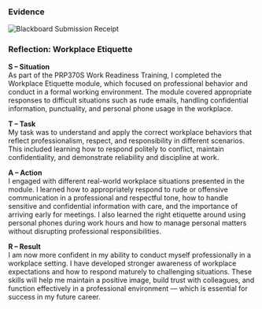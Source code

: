 ### Evidence
![Blackboard Submission Receipt](media/Work-etiquettes.png)

### Reflection: Workplace Etiquette

**S – Situation**  
As part of the PRP370S Work Readiness Training, I completed the Workplace Etiquette module, which focused on professional behavior and conduct in a formal working environment. The module covered appropriate responses to difficult situations such as rude emails, handling confidential information, punctuality, and personal phone usage in the workplace.

**T – Task**  
My task was to understand and apply the correct workplace behaviors that reflect professionalism, respect, and responsibility in different scenarios. This included learning how to respond politely to conflict, maintain confidentiality, and demonstrate reliability and discipline at work.

**A – Action**  
I engaged with different real-world workplace situations presented in the module. I learned how to appropriately respond to rude or offensive communication in a professional and respectful tone, how to handle sensitive and confidential information with care, and the importance of arriving early for meetings. I also learned the right etiquette around using personal phones during work hours and how to manage personal matters without disrupting professional responsibilities.

**R – Result**  
I am now more confident in my ability to conduct myself professionally in a workplace setting. I have developed stronger awareness of workplace expectations and how to respond maturely to challenging situations. These skills will help me maintain a positive image, build trust with colleagues, and function effectively in a professional environment — which is essential for success in my future career.
